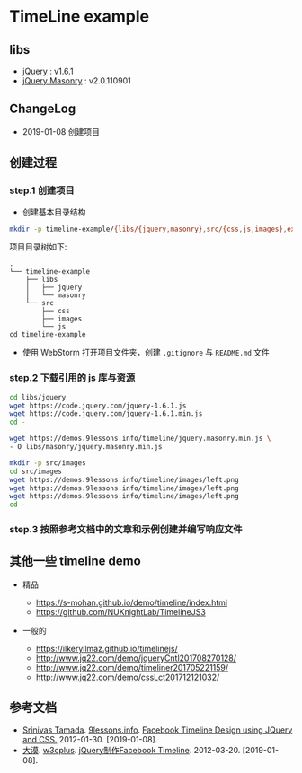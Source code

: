 TimeLine example
================

## libs

- [jQuery](https://jquery.com/) : v1.6.1
- [jQuery Masonry](https://masonry.desandro.com) : v2.0.110901

## ChangeLog

- 2019-01-08 创建项目

## 创建过程

### step.1 创建项目

- 创建基本目录结构

``` bash
mkdir -p timeline-example/{libs/{jquery,masonry},src/{css,js,images},example}
```

项目目录树如下:

```
.
└── timeline-example
    ├── libs
    │   ├── jquery
    │   └── masonry
    └── src
        ├── css
        ├── images
        └── js
cd timeline-example
```

- 使用 WebStorm 打开项目文件夹，创建 `.gitignore` 与 `README.md` 文件

### step.2 下载引用的 js 库与资源

``` bash
cd libs/jquery
wget https://code.jquery.com/jquery-1.6.1.js
wget https://code.jquery.com/jquery-1.6.1.min.js
cd -

wget https://demos.9lessons.info/timeline/jquery.masonry.min.js \
- O libs/masonry/jquery.masonry.min.js

mkdir -p src/images
cd src/images
wget https://demos.9lessons.info/timeline/images/left.png
wget https://demos.9lessons.info/timeline/images/left.png
wget https://demos.9lessons.info/timeline/images/left.png
cd -
```

### step.3 按照参考文档中的文章和示例创建并编写响应文件


## 其他一些 timeline demo

* 精品

    - https://s-mohan.github.io/demo/timeline/index.html
    - https://github.com/NUKnightLab/TimelineJS3


* 一般的

    - https://ilkeryilmaz.github.io/timelinejs/
    - http://www.jq22.com/demo/jqueryCntl201708270128/
    - http://www.jq22.com/demo/timeliner201705221159/
    - http://www.jq22.com/demo/cssLct201712121032/

## 参考文档

- [Srinivas Tamada](http://www.9lessons.info/). [9lessons.info](https://www.9lessons.info/). [Facebook Timeline Design using JQuery and CSS.](https://www.9lessons.info/2012/01/facebook-timeline-design-using-jquery.html) 2012-01-30. [2019-01-08].
- [大漠](https://www.w3cplus.com/blogs/airen). [w3cplus](https://www.w3cplus.com). [jQuery制作Facebook Timeline](https://www.w3cplus.com/jquery/facebook-timeline-design-using-jquery). 2012-03-20. [2019-01-08].
